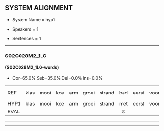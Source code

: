 
## SYSTEM ALIGNMENT

- System Name = hyp1

- Speakers = 1

- Sentences = 1

---

### S02C028M2_1LG

#### (S02C028M2_1LG-words)

- Cor=65.0%	Sub=35.0%	Del=0.0%	Ins=0.0%

|  |  |  |  |  |  |  |  |  |  |  |  |  |  |  |  |  |  |  |  |  |  |  |  |  |  |  |  |  |  |  |  |  |  |  |  |  |  |  |  |  |
|:--- |:---:|:---:|:---:|:---:|:---:|:---:|:---:|:---:|:---:|:---:|:---:|:---:|:---:|:---:|:---:|:---:|:---:|:---:|:---:|:---:|:---:|:---:|:---:|:---:|:---:|:---:|:---:|:---:|:---:|:---:|:---:|:---:|:---:|:---:|:---:|:---:|:---:|:---:|:---:|:---:|
| REF | klas | mooi | koe | arm | groei | strand | bed | eerst | voor | draai | sjaal | herfst | duur | straat | leeuw | clown | hoek | krant | hout | vriend | gauw | chips*(schip) | groen | feest | reis | jas | huis | paard | vijf | muts | nieuw | kind | bang | oog | zacht | schoen | plas | neus | knoop | plank |
| HYP1 | klas | mooi | koe | arm | groei | strand | met | eerst | voor | trei | siel | herfst | duur | straat | leo | klau | hoek | krant | hout | vreemd | gauw | schip | groen | feest | rejs | jas | vus | prt | vf | mut | nieuw | kind | bang | oog | zacht | schoen | plas | kneus | knoop | plaa |
| EVAL |  |  |  |  |  |  | S |  |  | S | S |  |  |  | S | S |  |  |  | S |  | S |  |  | S |  | S | S | S | S |  |  |  |  |  |  |  | S |  | S |
---

---
